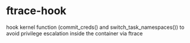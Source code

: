 # ftrace-hook
hook kernel function (commit_creds() and switch_task_namespaces()) to avoid privilege escalation inside the container via ftrace
